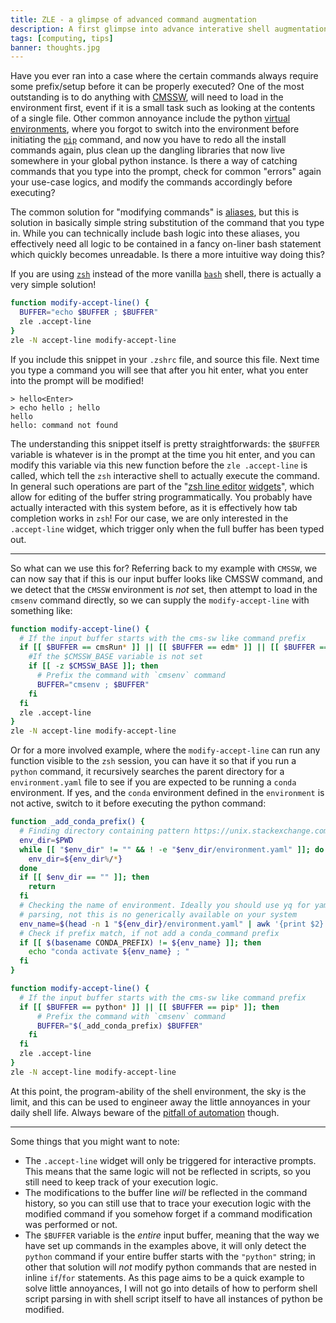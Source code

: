 ```yaml
---
title: ZLE - a glimpse of advanced command augmentation
description: A first glimpse into advance interative shell augmentation
tags: [computing, tips]
banner: thoughts.jpg
---
```


Have you ever ran into a case where the certain commands always require some
prefix/setup before it can be properly executed? One of the most outstanding is
to do anything with [CMSSW][cmssw], will need to load in the environment first,
event if it is a small task such as looking at the contents of a single file.
Other common annoyance include the python [virtual environments][venv], where
you forgot to switch into the environment before initiating the [`pip`][pip]
command, and now you have to redo all the install commands again, plus clean up
the dangling libraries that now live somewhere in your global python instance.
Is there a way of catching commands that you type into the prompt, check for
common "errors" again your use-case logics, and modify the commands accordingly
before executing?

The common solution for "modifying commands" is [aliases][alias], but this is
solution in basically simple string substitution of the command that you type
in. While you can technically include bash logic into these aliases, you
effectively need all logic to be contained in a fancy on-liner bash statement
which quickly becomes unreadable. Is there a more intuitive way doing this?

If you are using [`zsh`][zsh] instead of the more vanilla [`bash`][bash] shell,
there is actually a very simple solution!

```bash
function modify-accept-line() {
  BUFFER="echo $BUFFER ; $BUFFER"
  zle .accept-line
}
zle -N accept-line modify-accept-line
```

If you include this snippet in your `.zshrc` file, and source this file. Next time
you type a command you will see that after you hit enter, what you enter into
the prompt will be modified!

```text nocopy
> hello<Enter>
> echo hello ; hello
hello
hello: command not found
```

The understanding this snippet itself is pretty straightforwards: the `$BUFFER`
variable is whatever is in the prompt at the time you hit enter, and you can
modify this variable via this new function before the `zle .accept-line` is
called, which tell the `zsh` interactive shell to actually execute the command.
In general such operations are part of the "[zsh line editor][zle]
[widgets][zle-widget]", which allow for editing of the buffer string
programmatically. You probably have actually interacted with this system
before, as it is effectively how tab completion works in `zsh`! For our case,
we are only interested in the `.accept-line` widget, which trigger only when
the full buffer has been typed out.

---

So what can we use this for? Referring back to my example with `CMSSW`, we can
now say that if this is our input buffer looks like CMSSW command, and we
detect that the `CMSSW` environment is _not_ set, then attempt to load in the
`cmsenv` command directly, so we can supply the `modify-accept-line` with
something like:

```bash
function modify-accept-line() {
  # If the input buffer starts with the cms-sw like command prefix
  if [[ $BUFFER == cmsRun* ]] || [[ $BUFFER == edm* ]] || [[ $BUFFER == scram* ]]; then
    #If the $CMSSW_BASE variable is not set
    if [[ -z $CMSSW_BASE ]]; then
      # Prefix the command with `cmsenv` command
      BUFFER="cmsenv ; $BUFFER"
    fi
  fi
  zle .accept-line
}
zle -N accept-line modify-accept-line
```

Or for a more involved example, where the `modify-accept-line` can run any
function visible to the `zsh` session, you can have it so that if you run a
`python` command, it recursively searches the parent directory for a
`environment.yaml` file to see if you are expected to be running a `conda`
environment. If yes, and the `conda` environment defined in the `environment`
is not active, switch to it before executing the python command:

```bash
function _add_conda_prefix() {
  # Finding directory containing pattern https://unix.stackexchange.com/a/22215
  env_dir=$PWD
  while [[ "$env_dir" != "" && ! -e "$env_dir/environment.yaml" ]]; do
    env_dir=${env_dir%/*}
  done
  if [[ $env_dir == "" ]]; then
    return
  fi
  # Checking the name of environment. Ideally you should use yq for yaml
  # parsing, not this is no generically available on your system
  env_name=$(head -n 1 "${env_dir}/environment.yaml" | awk '{print $2}')
  # Check if prefix match, if not add a conda_command prefix
  if [[ $(basename CONDA_PREFIX) != ${env_name} ]]; then
    echo "conda activate ${env_name} ; "
  fi
}

function modify-accept-line() {
  # If the input buffer starts with the cms-sw like command prefix
  if [[ $BUFFER == python* ]] || [[ $BUFFER == pip* ]]; then
      # Prefix the command with `cmsenv` command
      BUFFER="$(_add_conda_prefix) $BUFFER"
    fi
  fi
  zle .accept-line
}
zle -N accept-line modify-accept-line
```

At this point, the program-ability of the shell environment, the sky is the
limit, and this can be used to engineer away the little annoyances in your
daily shell life. Always beware of the [pitfall of automation][xkcd] though.

---

Some things that you might want to note:

- The `.accept-line` widget will only be triggered for interactive prompts.
  This means that the same logic will not be reflected in scripts, so you still
  need to keep track of your execution logic.
- The modifications to the buffer line _will_ be reflected in the command
  history, so you can still use that to trace your execution logic with the
  modified command if you somehow forget if a command modification was
  performed or not.
- The `$BUFFER` variable is the _entire_ input buffer, meaning that the way we
  have set up commands in the examples above, it will only detect the `python`
  command if your entire buffer starts with the `"python"` string; in other
  that solution will *not* modify python commands that are nested in inline
  `if`/`for` statements. As this page aims to be a quick example to solve
  little annoyances, I will not go into details of how to perform shell script
  parsing in with shell script itself to have all instances of python be
  modified.

[cmssw]: https://cms-sw.github.io/
[venv]: https://docs.python.org/3/library/venv.html
[pip]: https://pip.pypa.io/en/stable/
[alias]: https://ss64.com/bash/alias.html
[zsh]: https://www.zsh.org/
[bash]: https://www.gnu.org/software/bash/
[zle]: https://zsh.sourceforge.io/Doc/Release/Zsh-Line-Editor.html
[zle-widget]: https://zsh.sourceforge.io/Doc/Release/Zsh-Line-Editor.html#Zle-Widgets
[xkcd]: https://xkcd.com/1319/
